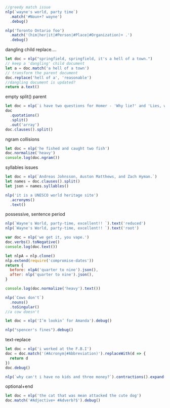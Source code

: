 ```js
//greedy match issue
nlp(`wayne's world, party time`)
  .match('#Noun+? wayne')
  .debug()

nlp('Toronto Ontario foo')
  .match('(him|her|it|#Person|#Place|#Organization)+ .')
  .debug()
```

dangling child replace....

```js
let doc = nlp("springfield, springfield, it's a hell of a town.")
// keep a 'dangling' child document
let a = doc.match('a hell of a town')
// transform the parent document
doc.replace('hell of a', 'reasonable')
//dangling document is updated?
return a.text()
```

empty split() parent

```js
let doc = nlp(`i have two questions for Homer - 'Why lie?' and 'Lies, why?'`)
doc
  .quotations()
  .split()
  .out('array')
doc.clauses().split()
```

ngram collisions

```js
let doc = nlp('he fished and caught two fish')
doc.normalize('heavy')
console.log(doc.ngram())
```

syllables issues

```js
let doc = nlp(`Andreas Johnsson, Auston Matthews, and Zach Hyman.`)
let names = doc.clauses().split()
let json = names.syllables()
```

```js
nlp('it is a UNESCO world heritage site')
  .acronyms()
  .text()
```

possessive, sentence period

```js
nlp(`Wayne's World, party-time, excellent!! `).text('reduced')
nlp(`Wayne's World, party-time, excellent!! `).text('root')
```

```js
var doc = nlp('we get it, you vape.')
doc.verbs().toNegative()
console.log(doc.text())
```

```js
let nlpA = nlp.clone()
nlp.extend(require('compromise-dates'))
return {
  before: nlpA('quarter to nine').json(),
  after: nlp('quarter to nine').json(),
}
```

```js
console.log(doc.normalize('heavy').text())
```

```js
nlp(`Cows don't`)
  .nouns()
  .toSingular()
//a cow doesn't
```

```js
let doc = nlp('I’m lookin’ for Amanda').debug()
```

```js
nlp("spencer's fines").debug()
```


text-replace

```js
let doc = nlp('i worked at the F.B.I')
doc = doc.match('(#Acronym|#Abbreviation)').replaceWith(d => {
  return d
})
doc.debug()
```



```js
nlp(`why can't i have no kids and three money?`).contractions().expand().text()
```

optional+end
```js
let doc = nlp('the cat that was mean attacked the cute dog')
doc.match('#Adjective+ #Adverb?$').debug()
```